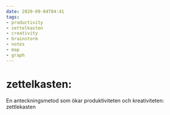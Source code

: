 ```yaml
---
date: 2020-09-04T04:41
tags:
- productivity
- zettelkasten
- creativity
- brainstorm
- notes
- map
- graph
---
```


# zettelkasten:

En anteckningsmetod som ökar produktiviteten och kreativiteten: zettlekasten

